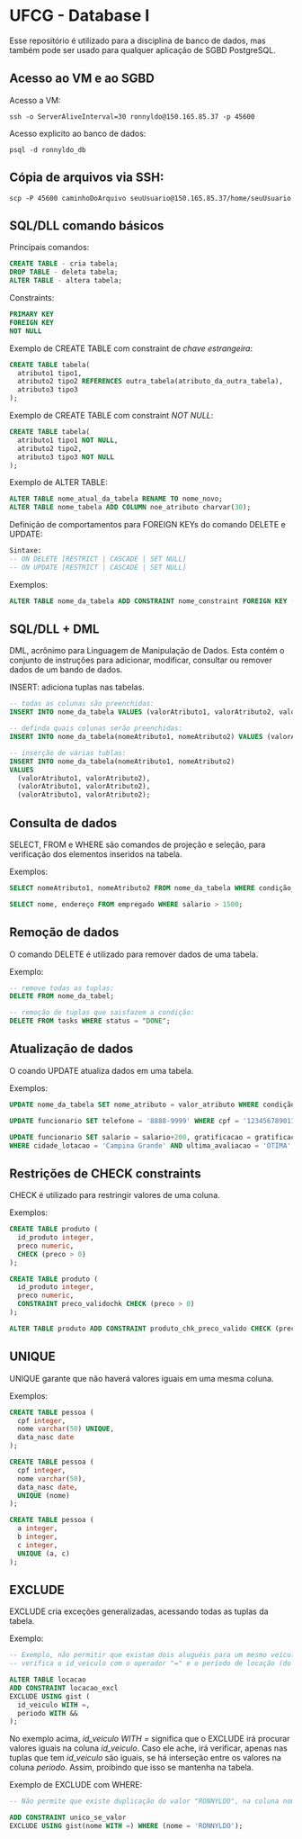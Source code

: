 # UFCG - Database I

Esse repositório é utilizado para a disciplina de banco de dados, mas também pode ser usado para qualquer aplicação de SGBD PostgreSQL.

## Acesso ao VM e ao SGBD
Acesso a VM:
```shell
ssh -o ServerAliveInterval=30 ronnyldo@150.165.85.37 -p 45600
```

Acesso explicito ao banco de dados:
```shell
psql -d ronnyldo_db
```

## Cópia de arquivos via SSH:
```shell
scp -P 45600 caminhoDoArquivo seuUsuario@150.165.85.37/home/seuUsuario
```

## SQL/DLL comando básicos
Princípais comandos:
```sql
CREATE TABLE - cria tabela; 
DROP TABLE - deleta tabela;
ALTER TABLE - altera tabela;
```

Constraints:
```sql
PRIMARY KEY
FOREIGN KEY
NOT NULL
```

Exemplo de CREATE TABLE com constraint de *chave estrangeira*:
```sql
CREATE TABLE tabela(
  atributo1 tipo1,
  atributo2 tipo2 REFERENCES outra_tabela(atributo_da_outra_tabela),
  atributo3 tipo3
);
```

Exemplo de CREATE TABLE com constraint *NOT NULL*:


```sql
CREATE TABLE tabela(
  atributo1 tipo1 NOT NULL,
  atributo2 tipo2,
  atributo3 tipo3 NOT NULL
);
```

Exemplo de ALTER TABLE:
```sql
ALTER TABLE nome_atual_da_tabela RENAME TO nome_novo;
ALTER TABLE nome_tabela ADD COLUMN noe_atributo charvar(30);
```

Definição de comportamentos para FOREIGN KEYs do comando DELETE e UPDATE:

```sql
Sintaxe:
-- ON DELETE [RESTRICT | CASCADE | SET NULL]
-- ON UPDATE [RESTRICT | CASCADE | SET NULL]
```

Exemplos:
```sql
ALTER TABLE nome_da_tabela ADD CONSTRAINT nome_constraint FOREIGN KEY (atributo) REFERENCES outra_tabela (atributo) ON DELETE CASCADE;
```

## SQL/DLL + DML
DML, acrônimo para Linguagem de Manipulação de Dados. Esta contém o conjunto de instruções para adicionar, modificar, consultar ou remover dados de um bando de dados.

INSERT: adiciona tuplas nas tabelas.
```sql
-- todas as colunas são preenchidas:
INSERT INTO nome_da_tabela VALUES (valorAtributo1, valorAtributo2, valorAtributo3);

-- definda quais colunas serão preenchidas:
INSERT INTO nome_da_tabela(nomeAtributo1, nomeAtributo2) VALUES (valorAtributo1, valorAtributo2);

-- inserção de várias tublas:
INSERT INTO nome_da_tabela(nomeAtributo1, nomeAtributo2) 
VALUES 
  (valorAtributo1, valorAtributo2),
  (valorAtributo1, valorAtributo2),
  (valorAtributo1, valorAtributo2);
```

## Consulta de dados
SELECT, FROM e  WHERE são comandos de projeção e seleção, para verificação dos elementos inseridos na tabela.

Exemplos:
```sql
SELECT nomeAtributo1, nomeAtributo2 FROM nome_da_tabela WHERE condição_de_seleção;

SELECT nome, endereço FROM empregado WHERE salario > 1500;
```

## Remoção de dados
O comando DELETE é utilizado para remover dados de uma tabela.

Exemplo:
```sql
-- remove todas as tuplas:
DELETE FROM nome_da_tabel;

-- remoção de tuplas que saisfazem a condição:
DELETE FROM tasks WHERE status = "DONE";
```

## Atualização de dados
O coando UPDATE atualiza dados em uma tabela.

Exemplos:
```sql
UPDATE nome_da_tabela SET nome_atributo = valor_atributo WHERE condição;

UPDATE funcionario SET telefone = '8888-9999' WHERE cpf = '123456789011';

UPDATE funcionario SET salario = salario+200, gratificacao = gratificacao+100
WHERE cidade_lotacao = 'Campina Grande' AND ultima_avaliacao = 'OTIMA';
```

## Restrições de CHECK constraints
CHECK é utilizado para restringir valores de uma coluna.

Exemplos:
```sql
CREATE TABLE produto (
  id_produto integer,
  preco numeric,
  CHECK (preco > 0)
);

CREATE TABLE produto (
  id_produto integer,
  preco numeric,
  CONSTRAINT preco_validochk CHECK (preco > 0)
);

ALTER TABLE produto ADD CONSTRAINT produto_chk_preco_valido CHECK (preco > 0);
```

## UNIQUE
UNIQUE garante que não haverá valores iguais em uma mesma coluna.

Exemplos:
```sql
CREATE TABLE pessoa (
  cpf integer,
  nome varchar(50) UNIQUE,
  data_nasc date
);

CREATE TABLE pessoa (
  cpf integer,
  nome varchar(50),
  data_nasc date,
  UNIQUE (nome)
);

CREATE TABLE pessoa (
  a integer,
  b integer,
  c integer,
  UNIQUE (a, c)
);
```

## EXCLUDE

EXCLUDE cria exceções generalizadas, acessando todas as tuplas da tabela.

Exemplo:
```sql
-- Exemplo, não permitir que existam dois aluguéis para um mesmo veículo (mesmo id de veículo em uma tabela aluguel) se os períodos de locação tiverem interseção entre si.
-- verifica o id_veiculo com o operador "=" e o período de locação (do tipo intervalo de tempo) com o operador de interseção "&&".

ALTER TABLE locacao
ADD CONSTRAINT locacao_excl
EXCLUDE USING gist (
  id_veiculo WITH =,
  periodo WITH &&
);
```

No exemplo acima, *id_veiculo WITH =* significa que o EXCLUDE irá procurar valores iguais na coluna *id_veiculo*. Caso ele ache, irá verificar, apenas nas tuplas que tem *id_veiculo* são iguais, se há interseção entre os valores na coluna *periodo*. Assim, proibindo que isso se mantenha na tabela.

Exemplo de EXCLUDE com WHERE:
```sql
-- Não permite que existe duplicação do valor "RONNYLDO", na coluna nome. Ou seja, apenas pode existir um 'RONNYLDO' na coluna nome.

ADD CONSTRAINT unico_se_valor
EXCLUDE USING gist(nome WITH =) WHERE (nome = 'RONNYLDO');
```
